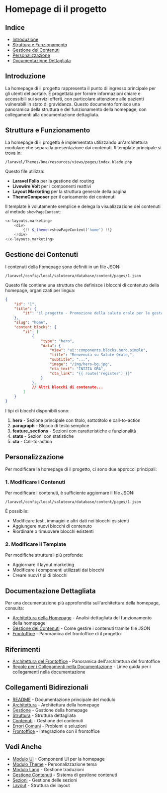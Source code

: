 # Homepage di il progetto

## Indice
- [Introduzione](#introduzione)
- [Struttura e Funzionamento](#struttura-e-funzionamento)
- [Gestione dei Contenuti](#gestione-dei-contenuti)
- [Personalizzazione](#personalizzazione)
- [Documentazione Dettagliata](#documentazione-dettagliata)

## Introduzione

La homepage di il progetto rappresenta il punto di ingresso principale per gli utenti del portale. È progettata per fornire informazioni chiare e accessibili sui servizi offerti, con particolare attenzione alle pazienti vulnerabili in stato di gravidanza. Questo documento fornisce una panoramica della struttura e del funzionamento della homepage, con collegamenti alla documentazione dettagliata.

## Struttura e Funzionamento

La homepage di il progetto è implementata utilizzando un'architettura modulare che separa la presentazione dai contenuti. Il template principale si trova in:

```
/laravel/Themes/One/resources/views/pages/index.blade.php
```

Questo file utilizza:
- **Laravel Folio** per la gestione del routing
- **Livewire Volt** per i componenti reattivi
- **Layout Marketing** per la struttura generale della pagina
- **ThemeComposer** per il caricamento dei contenuti

Il template è volutamente semplice e delega la visualizzazione dei contenuti al metodo `showPageContent`:

```php
<x-layouts.marketing>
    <div>
        {!! $_theme->showPageContent('home') !!}
    </div>
</x-layouts.marketing>
```

## Gestione dei Contenuti

I contenuti della homepage sono definiti in un file JSON:

```
/laravel/config/local/saluteora/database/content/pages/1.json
```

Questo file contiene una struttura che definisce i blocchi di contenuto della homepage, organizzati per lingua:

```json
{
    "id": "1",
    "title": {
        "it": "il progetto - Promozione della salute orale per le gestanti"
    },
    "slug": "home",
    "content_blocks": {
        "it": [
            {
                "type": "hero",
                "data": {
                    "view": "ui::components.blocks.hero.simple",
                    "title": "Benvenuta su Salute Orale,",
                    "subtitle": "...",
                    "image": "/img/hero-bg.jpg",
                    "cta_text": "INIZIA ORA",
                    "cta_link": "{{ route('register') }}"
                }
            },
            // Altri blocchi di contenuto...
        ]
    }
}
```

I tipi di blocchi disponibili sono:
1. **hero** - Sezione principale con titolo, sottotitolo e call-to-action
2. **paragraph** - Blocco di testo semplice
3. **feature_sections** - Sezioni con caratteristiche e funzionalità
4. **stats** - Sezioni con statistiche
5. **cta** - Call-to-action

## Personalizzazione

Per modificare la homepage di il progetto, ci sono due approcci principali:

### 1. Modificare i Contenuti

Per modificare i contenuti, è sufficiente aggiornare il file JSON:
```
/laravel/config/local/saluteora/database/content/pages/1.json
```

È possibile:
- Modificare testi, immagini e altri dati nei blocchi esistenti
- Aggiungere nuovi blocchi di contenuto
- Riordinare o rimuovere blocchi esistenti

### 2. Modificare il Template

Per modifiche strutturali più profonde:
- Aggiornare il layout marketing
- Modificare i componenti utilizzati dai blocchi
- Creare nuovi tipi di blocchi

## Documentazione Dettagliata

Per una documentazione più approfondita sull'architettura della homepage, consulta:

- [Architettura della Homepage](../laravel/Modules/Cms/project_docs/homepage_architecture.md) - Analisi dettagliata del funzionamento della homepage
- [Gestione dei Contenuti](../laravel/Modules/Cms/project_docs/content.md) - Come gestire i contenuti tramite file JSON
- [Frontoffice](../laravel/Modules/Cms/project_docs/frontoffice.md) - Panoramica del frontoffice di il progetto

## Riferimenti

- [Architettura del Frontoffice](./architettura_frontoffice.md) - Panoramica dell'architettura del frontoffice
- [Regole per i Collegamenti nella Documentazione](./regole_collegamenti_documentazione.md) - Linee guida per i collegamenti nella documentazione

## Collegamenti Bidirezionali
- [README](README.md) - Documentazione principale del modulo
- [Architettura](homepage_architecture.md) - Architettura della homepage
- [Gestione](homepage-management.md) - Gestione della homepage
- [Struttura](homepage-structure.md) - Struttura dettagliata
- [Contenuti](homepage-contenuti.md) - Gestione dei contenuti
- [Errori Comuni](homepage-errori-comuni.md) - Problemi e soluzioni
- [Frontoffice](frontoffice.md) - Integrazione con il frontoffice

## Vedi Anche
- [Modulo UI](../UI/project_docs/README.md) - Componenti UI per la homepage
- [Modulo Theme](../Theme/project_docs/README.md) - Personalizzazione tema
- [Modulo Lang](../Lang/project_docs/README.md) - Gestione traduzioni
- [Gestione Contenuti](content-management.md) - Sistema di gestione contenuti
- [Sezioni](sections.md) - Gestione delle sezioni
- [Layout](struttura-layout-componenti-blade-saluteora.md) - Struttura dei layout
